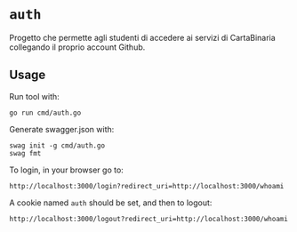 # `auth`

Progetto che permette agli studenti di accedere ai servizi di CartaBinaria
collegando il proprio account Github.

## Usage

Run tool with:

```shell
go run cmd/auth.go
```

Generate swagger.json with:

```shell
swag init -g cmd/auth.go
swag fmt
```

To login, in your browser go to:

```
http://localhost:3000/login?redirect_uri=http://localhost:3000/whoami
```

A cookie named `auth` should be set, and then to logout:

```
http://localhost:3000/logout?redirect_uri=http://localhost:3000/whoami
```
